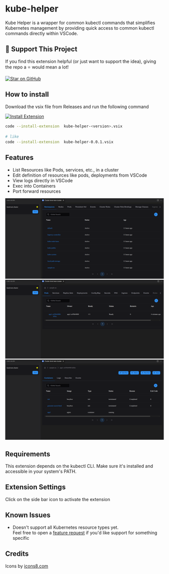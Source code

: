 # kube-helper

Kube Helper is a wrapper for common kubectl commands that simplifies Kubernetes management by providing quick access to common kubectl commands directly within VSCode.

## 🙌 Support This Project

If you find this extension helpful (or just want to support the idea), giving the repo a ⭐ would mean a lot!

[![Star on GitHub](https://img.shields.io/github/stars/pratheeshrussell/kube-helper-vscode-ext?style=social)](https://github.com/pratheeshrussell/kube-helper-vscode-ext)


## How to install
Download the vsix file from Releases and run the following command

[![Install Extension](https://img.shields.io/badge/Install-Download%20VSIX-blue?logo=visualstudiocode&logoColor=white)](https://github.com/pratheeshrussell/kube-helper-vscode-ext/releases)

```sh
code --install-extension  kube-helper-<version>.vsix

# like
code --install-extension  kube-helper-0.0.1.vsix
```


## Features

* List Resources like Pods, services, etc., in a cluster
* Edit definition of resources like pods, deployments from VSCode
* View logs directly in VSCode
* Exec into Containers
* Port forward resources

![list namespaces](docs/feat_img_1.png)
![namespace details](docs/feat_img_3.png)
![view pod details](docs/feat_img_2.png)

## Requirements

This extension depends on the kubectl CLI. Make sure it's installed and accessible in your system's PATH.

## Extension Settings

Click on the side bar icon to activate the extension

## Known Issues

* Doesn't support all Kubernetes resource types yet.   
Feel free to open a [feature request](https://github.com/pratheeshrussell/kube-helper-vscode-ext/issues/new?template=2-feature-req.yml) if you'd like support for something specific


## Credits
Icons by [icons8.com](https://icons8.com)